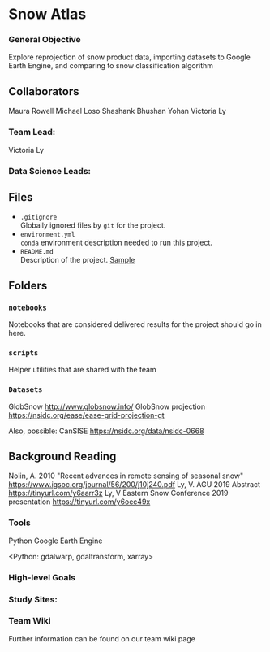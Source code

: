 # Snow Atlas 

### General Objective
Explore reprojection of snow product data, importing datasets to Google Earth Engine, and comparing to snow classification algorithm 

## Collaborators  
Maura Rowell
Michael Loso
Shashank Bhushan
Yohan
Victoria Ly

### Team Lead:  
Victoria Ly

### Data Science Leads:  

## Files

* `.gitignore`
<br> Globally ignored files by `git` for the project.
* `environment.yml`
<br> `conda` environment description needed to run this project.
* `README.md`
<br> Description of the project. [Sample](https://geohackweek.github.io/wiki/github_project_management.html#project-guidelines)

## Folders

### `notebooks`
Notebooks that are considered delivered results for the project should go in
here.

### `scripts`
Helper utilities that are shared with the team

### `Datasets`
GlobSnow http://www.globsnow.info/
GlobSnow projection https://nsidc.org/ease/ease-grid-projection-gt

Also, possible:
CanSISE https://nsidc.org/data/nsidc-0668

## Background Reading
Nolin, A. 2010 "Recent advances in remote sensing of seasonal snow" https://www.igsoc.org/journal/56/200/j10j240.pdf
Ly, V. AGU 2019 Abstract https://tinyurl.com/y6aarr3z
Ly, V Eastern Snow Conference 2019 presentation https://tinyurl.com/y6oec49x

### Tools
Python
Google Earth Engine

<Python: gdalwarp, gdaltransform, xarray>

### High-level Goals
### Study Sites:
### Team Wiki
Further information can be found on our team wiki page


